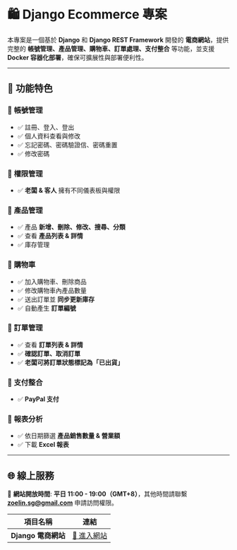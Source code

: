 # 🛍️ Django Ecommerce 專案

本專案是一個基於 **Django** 和 **Django REST Framework** 開發的 **電商網站**，提供完整的 **帳號管理、產品管理、購物車、訂單處理、支付整合** 等功能，並支援 **Docker 容器化部署**，確保可擴展性與部署便利性。

---

## 🎯 功能特色

### 🔹 **帳號管理**
- ✅ 註冊、登入、登出  
- ✅ 個人資料查看與修改  
- ✅ 忘記密碼、密碼驗證信、密碼重置  
- ✅ 修改密碼  

### 🔹 **權限管理**
- ✅ **老闆 & 客人** 擁有不同儀表板與權限  

### 🔹 **產品管理**
- ✅ 產品 **新增、刪除、修改、搜尋、分類**  
- ✅ 查看 **產品列表 & 詳情**  
- ✅ 庫存管理  

### 🔹 **購物車**
- ✅ 加入購物車、刪除商品  
- ✅ 修改購物車內產品數量  
- ✅ 送出訂單並 **同步更新庫存**  
- ✅ 自動產生 **訂單編號**  

### 🔹 **訂單管理**
- ✅ 查看 **訂單列表 & 詳情**  
- ✅ **確認訂單、取消訂單**  
- ✅ **老闆可將訂單狀態標記為「已出貨」**  

### 🔹 **支付整合**
- ✅ **PayPal 支付**  

### 🔹 **報表分析**
- ✅ 依日期篩選 **產品銷售數量 & 營業額**  
- ✅ 下載 **Excel 報表**  

---

## 🌐 線上服務

🔹 **網站開放時間**: **平日 11:00 - 19:00（GMT+8）**，其他時間請聯繫 **zoelin.sg@gmail.com** 申請訪問權限。

| 項目名稱 | 連結 |
|----------|--------------------------------|
| **Django 電商網站** | [🔗 進入網站](https://zoe-ecommerce.sunflowx.com/) |
